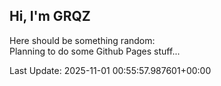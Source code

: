 ## Hi, I'm GRQZ
Here should be something random:  
Planning to do some Github Pages stuff...


Last Update: 2025-11-01 00:55:57.987601+00:00
